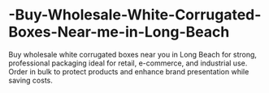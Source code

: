# -Buy-Wholesale-White-Corrugated-Boxes-Near-me-in-Long-Beach
Buy wholesale white corrugated boxes near you in Long Beach for strong, professional packaging ideal for retail, e-commerce, and industrial use. Order in bulk to protect products and enhance brand presentation while saving costs.
